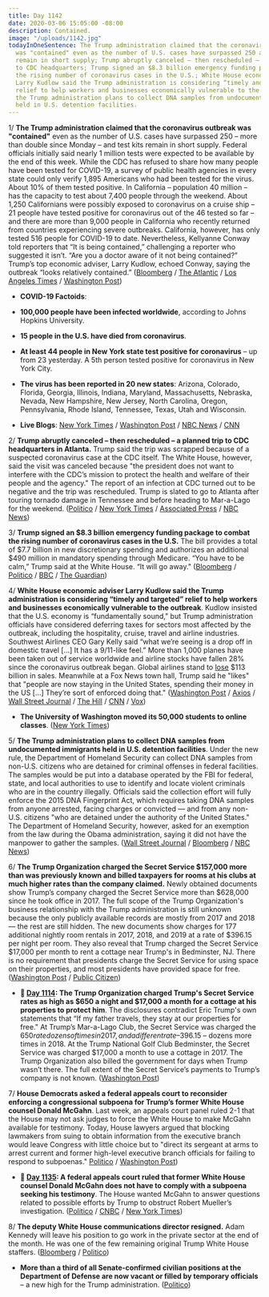 ```yaml
---
title: Day 1142
date: 2020-03-06 15:05:00 -08:00
description: Contained.
image: "/uploads/1142.jpg"
todayInOneSentence: The Trump administration claimed that the coronavirus outbreak
  was "contained" even as the number of U.S. cases have surpassed 250 and test kits
  remain in short supply; Trump abruptly canceled – then rescheduled – a planned trip
  to CDC headquarters; Trump signed an $8.3 billion emergency funding package to combat
  the rising number of coronavirus cases in the U.S.; White House economic adviser
  Larry Kudlow said the Trump administration is considering “timely and targeted”
  relief to help workers and businesses economically vulnerable to the outbreak; and
  the Trump administration plans to collect DNA samples from undocumented immigrants
  held in U.S. detention facilities.
---
```


1/ **The Trump administration claimed that the coronavirus outbreak was "contained"** even as the number of U.S. cases have surpassed 250 – more than double since Monday – and test kits remain in short supply. Federal officials initially said nearly 1 million tests were expected to be available by the end of this week. While the CDC has refused to share how many people have been tested for COVID-19, a survey of public health agencies in every state could only verify 1,895 Americans who had been tested for the virus. About 10% of them tested positive. In California – population 40 million – has the capacity to test about 7,400 people through the weekend. About 1,250 Californians were possibly exposed to coronavirus on a cruise ship – 21 people have tested positive for coronavirus out of the 46 tested so far – and there are more than 9,000 people in California who recently returned from countries experiencing severe outbreaks. California, however, has only tested 516 people for COVID-19 to date. Nevertheless, Kellyanne Conway told reporters that “It is being contained,” challenging a reporter who suggested it isn’t. “Are you a doctor aware of it not being contained?” Trump’s top economic adviser, Larry Kudlow, echoed Conway, saying the outbreak “looks relatively contained.” ([Bloomberg](https://www.bloomberg.com/news/articles/2020-03-06/trump-aides-say-virus-is-contained-while-u-s-count-grows) / [The Atlantic](https://www.theatlantic.com/health/archive/2020/03/how-many-americans-have-been-tested-coronavirus/607597/) / [Los Angeles Times](https://www.latimes.com/science/story/2020-03-06/chaos-at-hospitals-due-to-shortage-of-coronavirus-tests) / [Washington Post](https://www.washingtonpost.com/health/dozens-of-passengers-on-a-stranded-cruise-ship-are-infected-by-coronavirus-that-number-could-soon-grow/2020/03/06/17cf1974-5fdb-11ea-b014-4fafa866bb81_story.html))

* **COVID-19 Factoids**:

* **100,000 people have been infected worldwide**, according to Johns Hopkins University.

* **15 people in the U.S. have died from coronavirus**.

* **At least 44 people in New York state test positive for coronavirus** – up from 23 yesterday. A 5th person tested positive for coronavirus in New York City.

* **The virus has been reported in 20 new states**: Arizona, Colorado, Florida, Georgia, Illinois, Indiana, Maryland, Massachusetts, Nebraska, Nevada, New Hampshire, New Jersey, North Carolina, Oregon, Pennsylvania, Rhode Island, Tennessee, Texas, Utah and Wisconsin.

* **Live Blogs**: [New York Times](https://www.nytimes.com/2020/03/06/world/coronavirus-news.html) / [Washington Post](https://www.washingtonpost.com/world/2020/03/06/coronavirus-live-updates/) / [NBC News](https://www.nbcnews.com/health/health-news/live-blog/coronavirus-updates-live-14-dead-across-u-s-trump-signs-n1151451) / [CNN](https://www.cnn.com/world/live-news/coronavirus-outbreak-03-06-20-intl-hnk/index.html)

2/ **Trump abruptly canceled – then rescheduled – a planned trip to CDC headquarters in Atlanta.** Trump said the trip was scrapped because of a suspected coronavirus case at the CDC itself. The White House, however, said the visit was canceled because "the president does not want to interfere with the CDC’s mission to protect the health and welfare of their people and the agency." The report of an infection at CDC turned out to be negative and the trip was rescheduled. Trump is slated to go to Atlanta after touring tornado damage in Tennessee and before heading to Mar-a-Lago for the weekend. ([Politico](https://www.politico.com/news/2020/03/06/trump-cancels-trip-to-cdc-friday-122653) / [New York Times](https://www.nytimes.com/2020/03/06/us/politics/trump-coronavirus-cdc.html) / [Associated Press](https://apnews.com/0be2e3b52733ec84aadb201ab9555230) / [NBC News](https://www.nbcnews.com/politics/donald-trump/trump-white-house-give-differing-explanations-briefly-nixed-cdc-visit-n1151546))

3/ **Trump signed an $8.3 billion emergency funding package to combat the rising number of coronavirus cases in the U.S.** The bill provides a total of $7.7 billion in new discretionary spending and authorizes an additional $490 million in mandatory spending through Medicare. “You have to be calm,” Trump said at the White House. “It will go away." ([Bloomberg](https://www.bloomberg.com/news/articles/2020-03-06/trump-signs-7-8-billion-virus-bill-after-infections-increase) / [Politico](https://www.politico.com/news/2020/03/06/trump-signs-83b-emergency-coronavirus-package-122681) / [BBC](https://www.bbc.com/news/world-us-canada-51767884) / [The Guardian](https://www.theguardian.com/us-news/live/2020/mar/06/joe-biden-bernie-sanders-2020-presidential-election-trump-coronavirus-live-updates?page=with:block-5e6260228f085f0b8d943710#block-5e6260228f085f0b8d943710))

4/ **White House economic adviser Larry Kudlow said the Trump administration is considering “timely and targeted” relief to help workers and businesses economically vulnerable to the outbreak**. Kudlow insisted that the U.S. economy is “fundamentally sound," but Trump administration officials have considered deferring taxes for sectors most affected by the outbreak, including the hospitality, cruise, travel and airline industries. Southwest Airlines CEO Gary Kelly said “what we’re seeing is a drop off in domestic travel \[...\] It has a 9/11-like feel.” More than 1,000 planes have been taken out of service worldwide and airline stocks have fallen 28% since the coronavirus outbreak began. Global airlines stand to [lose](https://www.cnn.com/2020/03/05/business/airlines-coronavirus-iata-travel/index.html) $113 billion in sales. Meanwhile at a Fox News town hall, Trump said he "likes" that "people are now staying in the United States, spending their money in the US \[...\] They’re sort of enforced doing that." ([Washington Post](https://www.washingtonpost.com/business/2020/03/06/white-house-could-seek-timely-targeted-aid-us-industries-hurt-by-coronavirus-outbreak-top-adviser-says/) / [Axios](https://www.axios.com/coronavirus-travel-fear-airlines-4a8f520b-f4b0-469d-ac04-653a19c369f9.html) / [Wall Street Journal](https://www.wsj.com/articles/united-airlines-cuts-u-s-international-flights-due-to-coronavirus-11583351359) / [The Hill](https://thehill.com/policy/finance/486316-kudlow-floats-targeted-economic-aid-as-coronavirus-spreads) / [CNN](https://www.cnn.com/2020/03/06/business/airline-jobs/index.html) / [Vox](https://www.vox.com/2020/3/6/21167675/trump-fox-news-town-hall-coronavirus-health-care))

* **The University of Washington moved its 50,000 students to online classes**. ([New York Times](https://www.nytimes.com/2020/03/06/us/coronavirus-college-campus-closings.html))

5/ **The Trump administration plans to collect DNA samples from undocumented immigrants held in U.S. detention facilities**. Under the new rule, the Department of Homeland Security can collect DNA samples from non-U.S. citizens who are detained for criminal offenses in federal facilities. The samples would be put into a database operated by the FBI for federal, state, and local authorities to use to identify and locate violent criminals who are in the country illegally. Officials said the collection effort will fully enforce the 2015 DNA Fingerprint Act, which requires taking DNA samples from anyone arrested, facing charges or convicted — and from any non-U.S. citizens "who are detained under the authority of the United States." The Department of Homeland Security, however, asked for an exemption from the law during the Obama administration, saying it did not have the manpower to gather the samples. ([Wall Street Journal](https://www.wsj.com/articles/trump-administration-to-collect-dna-from-immigrants-taken-into-custody-11583470503) / [Bloomberg](https://www.bloomberg.com/news/articles/2020-03-06/trump-administration-moves-to-collect-dna-of-detained-migrants) / [NBC News](https://www.nbcnews.com/politics/immigration/u-s-begin-taking-dna-samples-immigrants-who-enter-country-n1151141))

6/ **The Trump Organization charged the Secret Service $157,000 more than was previously known and billed taxpayers for rooms at his clubs at much higher rates than the company claimed.** Newly obtained documents show Trump’s company charged the Secret Service more than $628,000 since he took office in 2017. The full scope of the Trump Organization's business relationship with the Trump administration is still unknown because the only publicly available records are mostly from 2017 and 2018 — the rest are still hidden. The new documents show charges for 177 additional nightly room rentals in 2017, 2018, and 2019 at a rate of $396.15 per night per room. They also reveal that Trump charged the Secret Service $17,000 per month to rent a cottage near Trump's in Bedminster, NJ. There is no requirement that presidents charge the Secret Service for using space on their properties, and most presidents have provided space for free. ([Washington Post](https://www.washingtonpost.com/politics/newly-obtained-documents-show-157000-in-additional-payments-by-the-secret-service-to-trump-properties/2020/03/05/7da2a610-5cbd-11ea-b014-4fafa866bb81_story.html) / [Public Citizen](https://www.citizen.org/news/secretservicefoia/))

* **📌 [Day 1114](https://whatthefuckjusthappenedtoday.com/2020/02/07/day-1114/#4-the-trump-organization-charged-tru): The Trump Organization charged Trump's Secret Service rates as high as $650 a night and $17,000 a month for a cottage at his properties to protect him**. The disclosures contradict Eric Trump's own statements that “If my father travels, they stay at our properties for free." At Trump’s Mar-a-Lago Club, the Secret Service was charged the $650 rate dozens of times in 2017, and a different rate – $396.15 – dozens more times in 2018. At the Trump National Golf Club Bedminster, the Secret Service was charged $17,000 a month to use a cottage in 2017. The Trump Organization also billed the government for days when Trump wasn’t there. The full extent of the Secret Service’s payments to Trump’s company is not known. ([Washington Post](https://www.washingtonpost.com/politics/secret-service-has-paid-rates-as-high-as-650-a-night-for-rooms-at-trumps-properties/2020/02/06/7f27a7c6-3ec5-11ea-8872-5df698785a4e_story.html))

7/ **House Democrats asked a federal appeals court to reconsider enforcing a congressional subpoena for Trump’s former White House counsel Donald McGahn**. Last week, an appeals court panel ruled 2-1 that the House may not ask judges to force the White House to make McGahn available for testimony. Today, House lawyers argued that blocking lawmakers from suing to obtain information from the executive branch would leave Congress with little choice but to "direct its sergeant at arms to arrest current and former high-level executive branch officials for failing to respond to subpoenas." [Politico](https://www.politico.com/news/2020/03/06/don-mcghan-testimony-ruling-122808) / [Washington Post](https://www.washingtonpost.com/local/legal-issues/house-democrats-request-appeal-asking-court-to-enforce-subpoena-for-former-trump-white-house-counsel-donald-mcgahn/2020/03/06/75e33bec-5f10-11ea-b29b-9db42f7803a7_story.html))

* **📌 [Day 1135](https://whatthefuckjusthappenedtoday.com/2020/02/28/day-1135/#5-a-federal-appeals-court-ruled-that): A federal appeals court ruled that former White House counsel Donald McGahn does not have to comply with a subpoena seeking his testimony**. The House wanted McGahn to answer questions related to possible efforts by Trump to obstruct Robert Mueller’s investigation. ([Politico](https://www.politico.com/news/2020/02/28/trump-wins-appeal-to-block-mcgahn-testimony-118219) / [CNBC](https://www.cnbc.com/2020/02/28/appeals-court-say-trump-lawyer-mcgahn-doesnt-have-to-testify-to-house.html) / [New York Times](https://www.nytimes.com/2020/02/28/us/mcgahn-subpoena-trump.html?referringSource=articleShare))

8/ **The deputy White House communications director resigned.** Adam Kennedy will leave his position to go work in the private sector at the end of the month. He was one of the few remaining original Trump White House staffers. ([Bloomberg](https://www.bloomberg.com/news/articles/2020-03-06/top-trump-communications-strategist-set-to-leave-white-house) / [Politico](https://www.politico.com/news/2020/03/06/trump-white-house-adam-kennedy-122435))

* **More than a third of all Senate-confirmed civilian positions at the Department of Defense are now vacant or filled by temporary officials** – a new high for the Trump administration. ([Politico](https://www.politico.com/news/2020/03/06/pentagon-vacancies-donald-trump-122805))